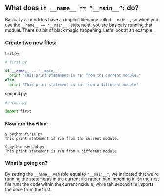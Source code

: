 ## What does `if __name__ == “__main__”:` do?

Basically all modules have an implicit filename called `__main__`, so when you use the `__name__ == '__main__'` statement, you are basically running that module. There's a bit of black magic happening. Let's look at an example.

### Create two new files:

first.py:
```python    
# first.py

if __name__ == '__main__':
  print 'This print statement is ran from the current module.'
else:
  print 'This print statement is ran from a different module'
```

second.py:
```python
#second.py

import first
```
        
### Now run the files:

```
$ python first.py
This print statement is ran from the current module.

$ python second.py
This print statement is ran from a different module
```

### What's going on?

By setting the `__name__` variable equal to `"__main__"`, we indicated that we're running the statements in the current file rather than importing it. So the first file runs the code within the current module, while teh second file imports the code from the first.





